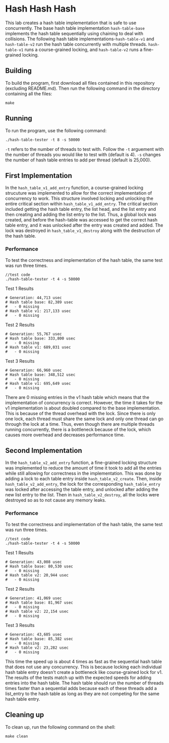 # Hash Hash Hash
This lab creates a hash table implementation that is safe to use concurrently. The base hash table implementation `hash-table-base` implements the hash table sequentially using chaining to deal with collisions. The following hash table implementations-`hash-table-v1` and `hash-table-v2` run the hash table concurrently with multiple threads. `hash-table-v1` runs a course-grained locking, and `hash-table-v2` runs a fine-grained locking. 

## Building
To build the program, first download all files contained in this repository (excluding README.md). Then run the following command in the directory containing all the files: 
```shell
make
```

## Running
To run the program, use the following command:
```shell
./hash-table-tester -t 8 -s 50000
```
`-t` refers to the number of threads to test with. Follow the `-t` arguement with the number of threads you would like to test with (default is 4). `-s` changes the number of hash table entries to add per thread (default is 25,000). 

## First Implementation
In the `hash_table_v1_add_entry` function, a course-grained locking strucuture was implemented to allow for the correct implementation of concurrency to work. This structure involved locking and unlocking the entire critical section within `hash_table_v1_add_entry`. The critical section included getting the hash table entry, the list head, and the list entry and then creating and adding the list entry to the list. Thus, a global lock was created, and before the hash-table was accessed to get the correct hash table entry, and it was unlocked after the entry was created and added. The lock was destroyed in `hash_table_v1_destroy` along with the destruction of the hash table. 

### Performance
To test the correctness and implementation of the hash table, the same test was run three times. 
```shell
//test code
./hash-table-tester -t 4 -s 50000
```
Test 1 Results
```
# Generation: 44,713 usec
# Hash table base: 82,389 usec
#   - 0 missing
# Hash table v1: 217,133 usec
#   - 0 missing
```
Test 2 Results
```
# Generation: 55,767 usec
# Hash table base: 333,800 usec
#   - 0 missing
# Hash table v1: 689,031 usec
#   - 0 missing
```
Test 3 Results
```
# Generation: 66,960 usec
# Hash table base: 348,512 usec
#   - 0 missing
# Hash table v1: 695,649 usec
#   - 0 missing
```
There are 0 missing entries in the v1 hash table which means that the implementation of concurrency is correct. However, the time it takes for the v1 implementation is about doubled compared to the base implementation. This is because of the thread overhead with the lock. Since there is only one lock, each thread must share the same lock and only one thread can go through the lock at a time. Thus, even though there are multiple threads running concurrently, there is a bottleneck because of the lock, which causes more overhead and decreases performance time. 

## Second Implementation
In the `hash_table_v2_add_entry` function, a fine-grained locking structure was implemented to reduce the amount of time it took to add all the entries while still allowing for correctness in the implementation. This was done by adding a lock to each table entry inside `hash_table_v2_create`. Then, inside `hash_table_v2_add_entry`, the lock for the corresponding `hash_table_entry` was locked after accessing the table entry, and unlocked after adding the new list entry to the list. Then in `hash_table_v2_destroy`, all the locks were destroyed so as to not cause any memory leaks. 

### Performance
To test the correctness and implementation of the hash table, the same test was run three times. 
```shell
//test code
./hash-table-tester -t 4 -s 50000
```
Test 1 Results
```
# Generation: 43,008 usec
# Hash table base: 80,530 usec
#   - 0 missing
# Hash table v2: 20,944 usec
#   - 0 missing
```
Test 2 Results
```
# Generation: 41,069 usec
# Hash table base: 81,967 usec
#   - 0 missing
# Hash table v2: 22,154 usec
#   - 0 missing
```
Test 3 Results
```
# Generation: 43,605 usec
# Hash table base: 85,382 usec
#   - 0 missing
# Hash table v2: 23,282 usec
#   - 0 missing
```

This time the speed up is about 4 times as fast as the sequential hash table that does not use any concurrency. This is because locking each individual hash table entry doesn't create a bottleneck like course-grained lock for v1. The results of the tests match up with the expected speeds for adding entries into the hash table. The hash table should run the number of threads times faster than a sequential adds because each of these threads add a list_entry to the hash table as long as they are not competing for the same hash table entry. 

## Cleaning up
To clean up, run the following command on the shell:
```shell
make clean

```